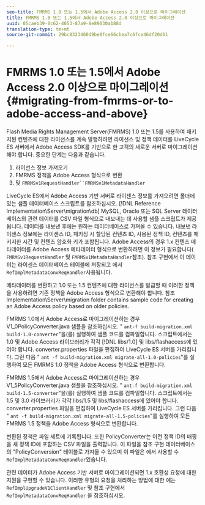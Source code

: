 ```yaml
---
seo-title: FMRMS 1.0 또는 1.5에서 Adobe Access 2.0 이상으로 마이그레이션
title: FMRMS 1.0 또는 1.5에서 Adobe Access 2.0 이상으로 마이그레이션
uuid: 05caeb39-0c62-4053-87a9-8e89030a188d
translation-type: tm+mt
source-git-commit: 29bc8323460d9be0fce66cbea7c6fce46df20d61

---
```



# FMRMS 1.0 또는 1.5에서 Adobe Access 2.0 이상으로 마이그레이션 {#migrating-from-fmrms-or-to-adobe-access-and-above}

Flash Media Rights Management Server(FMRMS) 1.0 또는 1.5를 사용하여 패키지된 컨텐츠에 대한 라이선스를 계속 발행하려면 라이선스 및 정책 데이터를 LiveCycle ES 서버에서 Adobe Access SDK를 기반으로 한 고객의 새로운 서버로 마이그레이션해야 합니다. 중요한 단계는 다음과 같습니다.

1. 라이선스 정보 가져오기
1. FMRMS 정책을 Adobe Access 형식으로 변환
1. 및 `FMRMSv1RequestHandler``FMRMSv1MetadataHandler`

LiveCycle ES에서 Adobe Access 기반 서버로 라이센스 정보를 가져오려면 폴더에 있는 샘플 데이터베이스 스크립트를 참조하십시오. [!DNL Reference Implementation\Server\migration\db] MySQL, Oracle 또는 SQL Server 데이터베이스의 관련 데이터를 CSV 파일 형식으로 내보내는 데 사용할 샘플 스크립트가 제공됩니다. 데이터를 내보낸 후에는 원하는 데이터베이스로 가져올 수 있습니다. 내보낸 라이센스 정보에는 라이센스 ID, 패키징 시 할당된 컨텐츠 ID, 사용된 정책 ID, 컨텐츠를 패키지한 시간 및 컨텐츠 암호화 키가 포함됩니다. Adobe Access의 경우 1.x 컨텐츠 메타데이터를 Adobe Access 메타데이터 형식으로 변환하려면 이 정보가 필요합니다( `FMRMSv1RequestHandler` 및 `FMRMSv1MetadataHandler`참조). 참조 구현에서 이 데이터는 라이센스 데이터베이스 테이블에 저장되고 에서 `RefImplMetadataConvReqHandler`사용됩니다.

메타데이터를 변환하고 1.0 또는 1.5 컨텐츠에 대한 라이선스를 발급할 때 이러한 정책을 사용하려면 기존 정책을 Adobe Access 형식으로 변환해야 합니다. 참조 Implementation\Server\migration folder contains sample code for creating an Adobe Access policy based on older policies.

FMRMS 1.0에서 Adobe Access로 마이그레이션하는 경우 V1_0PolicyConverter.java 샘플을 참조하십시오. &quot; `ant-f build-migration.xml build-1.0-converter`&quot;을(를) 실행하여 샘플 코드를 컴파일합니다. 스크립트에서는 1.0 및 Adobe Access 라이브러리가 각각 [!DNL libs/1.0] 및 libs/flashaccess에 있어야 합니다. converter.properties 파일을 편집하여 LiveCycle ES 서버를 가리킵니다. 그런 다음 &quot; `ant -f build-migration.xml migrate-all-1.0-policies`&quot;를 실행하여 모든 FMRMS 1.0 정책을 Adobe Access 형식으로 변환합니다.

FMRMS 1.5에서 Adobe Access로 마이그레이션하는 경우 V1_5PolicyConverter.java 샘플을 참조하십시오. &quot; `ant-f build-migration.xml build-1.5-converter`&quot;을(를) 실행하여 샘플 코드를 컴파일합니다. 스크립트에서는 1.5 및 3.0 라이브러리가 각각 libs/1.5 및 libs/flashaccess에 있어야 합니다. converter.properties 파일을 편집하여 LiveCycle ES 서버를 가리킵니다. 그런 다음 &quot; `ant -f build-migration.xml migrate-all-1.5-policies`&quot;를 실행하여 모든 FMRMS 1.5 정책을 Adobe Access 형식으로 변환합니다.

변환된 정책은 파일 세트에 기록됩니다. 또한 PolicyConverter는 이전 정책 ID의 매핑을 새 정책 ID에 포함하는 CSV 파일을 출력합니다. 이 파일을 참조 구현 데이터베이스의 &quot;PolicyConversion&quot; 테이블로 가져올 수 있으며 이 파일은 에서 사용할 수 `RefImplMetadataConvReqHandler`있습니다.

관련 데이터가 Adobe Access 기반 서버로 마이그레이션되면 1.x 호환성 요청에 대한 지원을 구현할 수 있습니다. 이러한 유형의 요청을 처리하는 방법에 대한 예는 `RefImplUpgradeV1ClientHandler` 및 참조 구현에서 `RefImplMetadataConvReqHandler` 을 참조하십시오.
